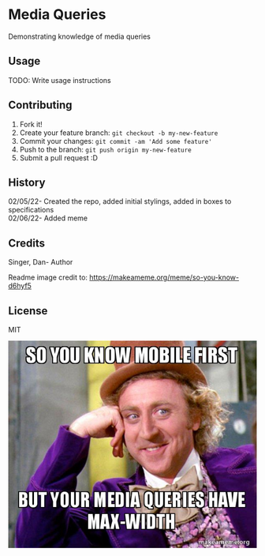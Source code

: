 # Media Queries

Demonstrating knowledge of media queries  

## Usage  

TODO: Write usage instructions  

## Contributing  

1. Fork it!  
2. Create your feature branch: `git checkout -b my-new-feature`  
3. Commit your changes: `git commit -am 'Add some feature'`  
4. Push to the branch: `git push origin my-new-feature`  
5. Submit a pull request :D  

## History

02/05/22- Created the repo, added initial stylings, added in boxes to specifications  
02/06/22- Added meme  

## Credits

Singer, Dan- Author  

Readme image credit to: https://makeameme.org/meme/so-you-know-d6hyf5   

## License

MIT  

![Condescending Wonka on media queries](images/wonka_media_queries.jpg)